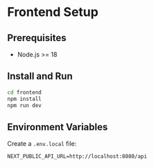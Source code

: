 # Frontend Setup

## Prerequisites

- Node.js >= 18

## Install and Run

```bash
cd frontend
npm install
npm run dev
```

## Environment Variables

Create a `.env.local` file:

```
NEXT_PUBLIC_API_URL=http://localhost:8080/api
```
